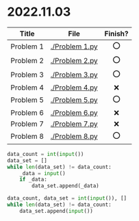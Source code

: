 # 2022.11.03

| Title     | File                               | Finish? |
| --------- | ---------------------------------- | :-----: |
| Problem 1 | [./Problem 1.py](./Problem%201.py) |   :o:   |
| Problem 2 | [./Problem 2.py](./Problem%202.py) |   :o:   |
| Problem 3 | [./Problem 3.py](./Problem%203.py) |   :o:   |
| Problem 4 | [./Problem 4.py](./Problem%204.py) |   :x:   |
| Problem 5 | [./Problem 5.py](./Problem%205.py) |   :o:   |
| Problem 6 | [./Problem 6.py](./Problem%206.py) |   :x:   |
| Problem 7 | [./Problem 7.py](./Problem%207.py) |   :x:   |
| Problem 8 | [./Problem 8.py](./Problem%208.py) |   :o:   |

```py
data_count = int(input())
data_set = []
while len(data_set) != data_count:
    _data = input()
    if _data:
        data_set.append(_data)
```
```py
data_count, data_set = int(input()), []
while len(data_set) != data_count:
    data_set.append(input())
```